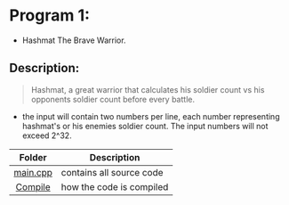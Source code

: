 # Program 1:
- Hashmat The Brave Warrior.
## Description:
> Hashmat, a great warrior that calculates his soldier count vs
> his opponents soldier count before every battle. 

- the input will contain two numbers per line, each number representing
hashmat's or his enemies soldier count. The input numbers will not exceed 
2^32.

| Folder | Description |
| :---:  | ----------- |
| [main.cpp](https://github.com/dmreyescoy03/4883-PrgmTech-Reyes-Coy/blob/main/Assignments/P01/main.cpp) | contains all source code | 
| [Compile](https://github.com/dmreyescoy03/4883-PrgmTech-Reyes-Coy/blob/main/Assignments/P01/HowTo.md) | how the code is compiled |